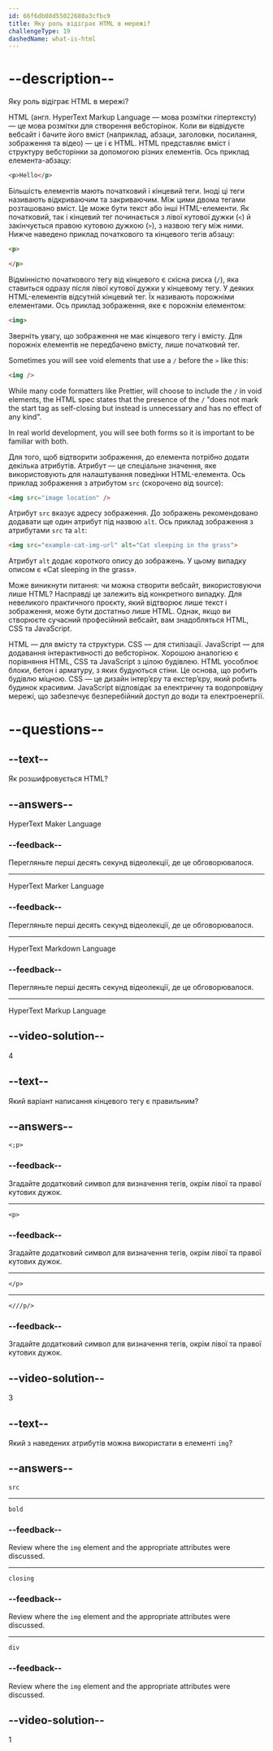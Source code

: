 ```yaml
---
id: 66f6db08d55022680a3cfbc9
title: Яку роль відіграє HTML в мережі?
challengeType: 19
dashedName: what-is-html
---
```


# --description--

Яку роль відіграє HTML в мережі?

HTML (англ. HyperText Markup Language — мова розмітки гіпертексту) — це мова розмітки для створення вебсторінок. Коли ви відвідуєте вебсайт і бачите його вміст (наприклад, абзаци, заголовки, посилання, зображення та відео) — це і є HTML. HTML представляє вміст і структуру вебсторінки за допомогою різних елементів. Ось приклад елемента-абзацу:

```html
<p>Hello</p>
```

Більшість елементів мають початковий і кінцевий теги. Іноді ці теги називають відкриваючим та закриваючим. Між цими двома тегами розташовано вміст. Це може бути текст або інші HTML-елементи. Як початковий, так і кінцевий тег починається з лівої кутової дужки (`<`) й закінчується правою кутовою дужкою (`>`), з назвою тегу між ними. Нижче наведено приклад початкового та кінцевого тегів абзацу:

```html
<p>
```

```html
</p>
```

Відмінністю початкового тегу від кінцевого є скісна риска (`/`), яка ставиться одразу після лівої кутової дужки у кінцевому тегу. У деяких HTML-елементів відсутній кінцевий тег. Їх називають порожніми елементами. Ось приклад зображення, яке є порожнім елементом:

```html
<img>
```

Зверніть увагу, що зображення не має кінцевого тегу і вмісту. Для порожніх елементів не передбачено вмісту, лише початковий тег.

Sometimes you will see void elements that use a `/` before the `>` like this:

```html
<img />
```

While many code formatters like Prettier, will choose to include the `/` in void elements, the HTML spec states that the presence of the `/` "does not mark the start tag as self-closing but instead is unnecessary and has no effect of any kind".

In real world development, you will see both forms so it is important to be familiar with both.

Для того, щоб відтворити зображення, до елемента потрібно додати декілька атрибутів. Атрибут — це спеціальне значення, яке використовують для налаштування поведінки HTML-елемента. Ось приклад зображення з атрибутом `src` (скорочено від source):

```html
<img src="image location" />
```

Атрибут `src` вказує адресу зображення. До зображень рекомендовано додавати ще один атрибут під назвою `alt`. Ось приклад зображення з атрибутами `src` та `alt`:

```html
<img src="example-cat-img-url" alt="Cat sleeping in the grass">
```

Атрибут `alt` додає короткого опису до зображень. У цьому випадку описом є «Cat sleeping in the grass».

Може виникнути питання: чи можна створити вебсайт, використовуючи лише HTML? Насправді це залежить від конкретного випадку. Для невеликого практичного проєкту, який відтворює лише текст і зображення, може бути достатньо лише HTML. Однак, якщо ви створюєте сучасний професійний вебсайт, вам знадобляться HTML, CSS та JavaScript.

HTML — для вмісту та структури. CSS — для стилізації. JavaScript — для додавання інтерактивності до вебсторінок. Хорошою аналогією є порівняння HTML, CSS та JavaScript з цілою будівлею. HTML уособлює блоки, бетон і арматуру, з яких будуються стіни. Це основа, що робить будівлю міцною. CSS — це дизайн інтер’єру та екстер’єру, який робить будинок красивим. JavaScript відповідає за електричну та водопровідну мережі, що забезпечує безперебійний доступ до води та електроенергії.

# --questions--

## --text--

Як розшифровується HTML?

## --answers--

HyperText Maker Language

### --feedback--

Перегляньте перші десять секунд відеолекції, де це обговорювалося.

---

HyperText Marker Language

### --feedback--

Перегляньте перші десять секунд відеолекції, де це обговорювалося.

---

HyperText Markdown Language

### --feedback--

Перегляньте перші десять секунд відеолекції, де це обговорювалося.

---

HyperText Markup Language

## --video-solution--

4

## --text--

Який варіант написання кінцевого тегу є правильним?

## --answers--

`<;p>`

### --feedback--

Згадайте додатковий символ для визначення тегів, окрім лівої та правої кутових дужок.

---

`<p>`

### --feedback--

Згадайте додатковий символ для визначення тегів, окрім лівої та правої кутових дужок.

---

`</p>`

---

`<///p/>`

### --feedback--

Згадайте додатковий символ для визначення тегів, окрім лівої та правої кутових дужок.

## --video-solution--

3

## --text--

Який з наведених атрибутів можна використати в елементі `img`?

## --answers--

`src`

---

`bold`

### --feedback--

Review where the `img` element and the appropriate attributes were discussed.

---

`closing`

### --feedback--

Review where the `img` element and the appropriate attributes were discussed.

---

`div`

### --feedback--

Review where the `img` element and the appropriate attributes were discussed.

## --video-solution--

1
